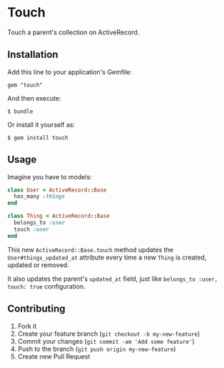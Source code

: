 # Touch

Touch a parent's collection on ActiveRecord.

## Installation

Add this line to your application's Gemfile:

    gem "touch"

And then execute:

    $ bundle

Or install it yourself as:

    $ gem install touch

## Usage

Imagine you have to models:

```ruby
class User < ActiveRecord::Base
  has_many :things
end

class Thing < ActiveRecord::Base
  belongs_to :user
  touch :user
end
```

This new `ActiveRecord::Base.touch` method updates the `User#things_updated_at` attribute every time a new `Thing` is created, updated or removed.

It also updates the parent's `updated_at` field, just like `belongs_to :user, touch: true` configuration.

## Contributing

1. Fork it
2. Create your feature branch (`git checkout -b my-new-feature`)
3. Commit your changes (`git commit -am 'Add some feature'`)
4. Push to the branch (`git push origin my-new-feature`)
5. Create new Pull Request
